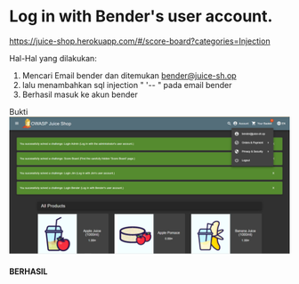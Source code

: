 # Log in with Bender's user account.
https://juice-shop.herokuapp.com/#/score-board?categories=Injection

Hal-Hal yang dilakukan:
1. Mencari Email bender dan ditemukan bender@juice-sh.op
2. lalu menambahkan sql injection " '-- " pada email bender
3. Berhasil masuk ke akun bender 

Bukti 
![alt text](assets/image-2.png)

#### BERHASIL